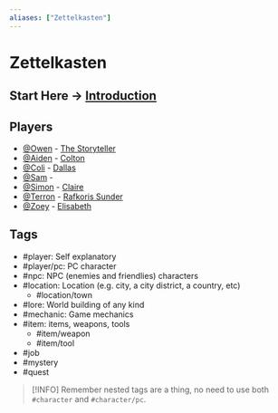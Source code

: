 ```yaml
---
aliases: ["Zettelkasten"]
---
```

# Zettelkasten

## Start Here -> [Introduction](_Powder%20&%20Keg.md)

## Players
- [@Owen](@Owen.md) - [The Storyteller](@Owen.md) 
- [@Aiden](@Aiden.md) - [Colton](Colton.md)
- [@Coli](@Coli.md) - [Dallas](Dallas.md)
- [@Sam](@Sam.md) - 
- [@Simon](@Simon.md) - [Claire](Claire.md)
- [@Terron](@Terron.md) - [Rafkoris Sunder](Rafkoris%20Sunder.md)
- [@Zoey](@Zoey.md) - [Elisabeth](Elisabeth.md)

## Tags

- #player: Self explanatory
- #player/pc: PC character
- #npc: NPC (enemies and friendlies) characters
- #location: Location (e.g. city, a city district, a country, etc)
	- #location/town
- #lore: World building of any kind
- #mechanic: Game mechanics
- #item: items, weapons, tools
	- #item/weapon
	- #item/tool
- #job
- #mystery 
- #quest

> [!INFO]
> Remember nested tags are a thing, no need to use both `#character` and `#character/pc`.

